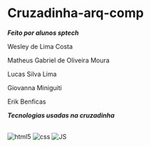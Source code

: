 # Cruzadinha-arq-comp
<div>
<p ><strong><em>Feito por alunos sptech</em></strong></p>
<p>Wesley de Lima Costa</p>
<p> Matheus Gabriel de Oliveira Moura </p>
<p> Lucas Silva Lima </p>
<p> Giovanna Miniguiti</p>
<p> Erik Benficas</p>
<p> </p>
    <p><strong><em>Tecnologias usadas na cruzadinha</em></strong></p>
    <div style="display: inline_block" style="display: flex;"><br>
        <img align-itens="center" alt="html5" src="https://img.shields.io/badge/HTML5-E34F26?style=for-the-badge&logo=html5&logoColor=white">
        <img align-itens="center" alt="css" src="https://img.shields.io/badge/CSS-239120?&style=for-the-badge&logo=css3&logoColor=white">
        <img align-itens="center" alt="JS" src="https://img.shields.io/badge/JavaScript-F7DF1E?style=for-the-badge&logo=javascript&logoColor=black">
    </div></p>
</div>